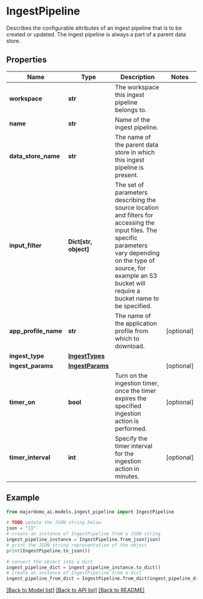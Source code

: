 # IngestPipeline

Describes the configurable attributes of an ingest pipeline that is to be  created or updated. The ingest pipeline is always a part of a parent data store. 

## Properties

Name | Type | Description | Notes
------------ | ------------- | ------------- | -------------
**workspace** | **str** | The workspace this ingest pipeline belongs to. | 
**name** | **str** | Name of the ingest pipeline. | 
**data_store_name** | **str** | The name of the parent data store in which this ingest pipeline is present. | 
**input_filter** | **Dict[str, object]** | The set of parameters describing the source location and filters for accessing  the input files. The specific parameters vary depending on the type of source,  for example an S3 bucket will require a bucket name to be specified.  | 
**app_profile_name** | **str** | The name of the application profile from which to download. | [optional] 
**ingest_type** | [**IngestTypes**](IngestTypes.md) |  | 
**ingest_params** | [**IngestParams**](IngestParams.md) |  | [optional] 
**timer_on** | **bool** | Turn on the ingestion timer, once the timer expires the specified ingestion  action is performed.  | [optional] 
**timer_interval** | **int** | Specify the timer interval for the ingestion action in minutes. | [optional] 

## Example

```python
from majordomo_ai.models.ingest_pipeline import IngestPipeline

# TODO update the JSON string below
json = "{}"
# create an instance of IngestPipeline from a JSON string
ingest_pipeline_instance = IngestPipeline.from_json(json)
# print the JSON string representation of the object
print(IngestPipeline.to_json())

# convert the object into a dict
ingest_pipeline_dict = ingest_pipeline_instance.to_dict()
# create an instance of IngestPipeline from a dict
ingest_pipeline_from_dict = IngestPipeline.from_dict(ingest_pipeline_dict)
```
[[Back to Model list]](../README.md#documentation-for-models) [[Back to API list]](../README.md#documentation-for-api-endpoints) [[Back to README]](../README.md)


